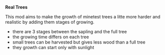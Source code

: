 <strong>Real Trees</strong>

This mod aims to make the growth of minetest trees a litte more harder and realistic by adding them stages of growing.
  
   - there are 3 stages between the sapling and the full tree
   - the growing time differs on each tree
   - small trees can be harvested but gives less wood than a full tree
   - they growth can start only with sunlight
 
